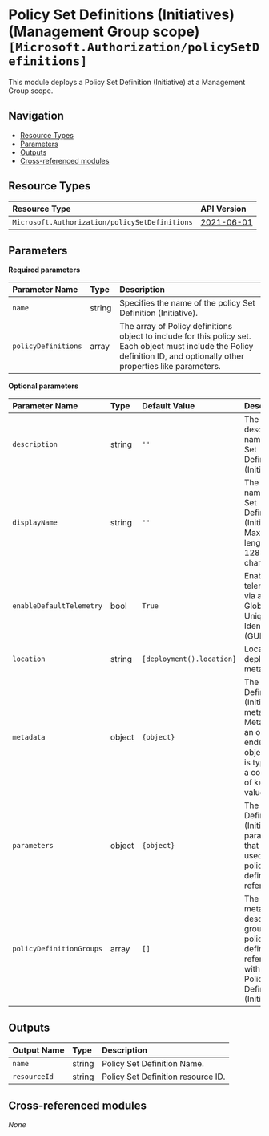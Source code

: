 # Policy Set Definitions (Initiatives) (Management Group scope) `[Microsoft.Authorization/policySetDefinitions]`

This module deploys a Policy Set Definition (Initiative) at a Management Group scope.

## Navigation

- [Resource Types](#Resource-Types)
- [Parameters](#Parameters)
- [Outputs](#Outputs)
- [Cross-referenced modules](#Cross-referenced-modules)

## Resource Types

| Resource Type                                  | API Version                                                                                                             |
| :--------------------------------------------- | :---------------------------------------------------------------------------------------------------------------------- |
| `Microsoft.Authorization/policySetDefinitions` | [2021-06-01](https://learn.microsoft.com/en-us/azure/templates/Microsoft.Authorization/2021-06-01/policySetDefinitions) |

## Parameters

**Required parameters**

| Parameter Name      | Type   | Description                                                                                                                                                                |
| :------------------ | :----- | :------------------------------------------------------------------------------------------------------------------------------------------------------------------------- |
| `name`              | string | Specifies the name of the policy Set Definition (Initiative).                                                                                                              |
| `policyDefinitions` | array  | The array of Policy definitions object to include for this policy set. Each object must include the Policy definition ID, and optionally other properties like parameters. |

**Optional parameters**

| Parameter Name           | Type   | Default Value             | Description                                                                                                                  |
| :----------------------- | :----- | :------------------------ | :--------------------------------------------------------------------------------------------------------------------------- |
| `description`            | string | `''`                      | The description name of the Set Definition (Initiative).                                                                     |
| `displayName`            | string | `''`                      | The display name of the Set Definition (Initiative). Maximum length is 128 characters.                                       |
| `enableDefaultTelemetry` | bool   | `True`                    | Enable telemetry via a Globally Unique Identifier (GUID).                                                                    |
| `location`               | string | `[deployment().location]` | Location deployment metadata.                                                                                                |
| `metadata`               | object | `{object}`                | The Set Definition (Initiative) metadata. Metadata is an open ended object and is typically a collection of key-value pairs. |
| `parameters`             | object | `{object}`                | The Set Definition (Initiative) parameters that can be used in policy definition references.                                 |
| `policyDefinitionGroups` | array  | `[]`                      | The metadata describing groups of policy definition references within the Policy Set Definition (Initiative).                |

## Outputs

| Output Name  | Type   | Description                        |
| :----------- | :----- | :--------------------------------- |
| `name`       | string | Policy Set Definition Name.        |
| `resourceId` | string | Policy Set Definition resource ID. |

## Cross-referenced modules

_None_
